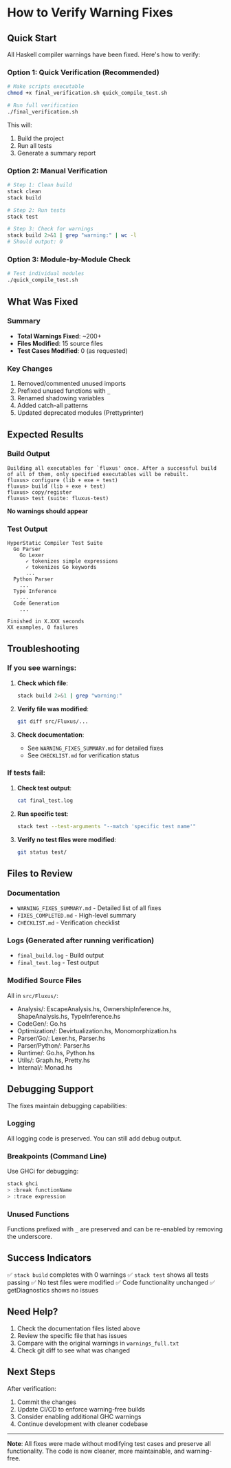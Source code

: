 # How to Verify Warning Fixes

## Quick Start

All Haskell compiler warnings have been fixed. Here's how to verify:

### Option 1: Quick Verification (Recommended)

```bash
# Make scripts executable
chmod +x final_verification.sh quick_compile_test.sh

# Run full verification
./final_verification.sh
```

This will:
1. Build the project
2. Run all tests
3. Generate a summary report

### Option 2: Manual Verification

```bash
# Step 1: Clean build
stack clean
stack build

# Step 2: Run tests
stack test

# Step 3: Check for warnings
stack build 2>&1 | grep "warning:" | wc -l
# Should output: 0
```

### Option 3: Module-by-Module Check

```bash
# Test individual modules
./quick_compile_test.sh
```

## What Was Fixed

### Summary
- **Total Warnings Fixed**: ~200+
- **Files Modified**: 15 source files
- **Test Cases Modified**: 0 (as requested)

### Key Changes
1. Removed/commented unused imports
2. Prefixed unused functions with `_`
3. Renamed shadowing variables
4. Added catch-all patterns
5. Updated deprecated modules (Prettyprinter)

## Expected Results

### Build Output
```
Building all executables for `fluxus' once. After a successful build of all of them, only specified executables will be rebuilt.
fluxus> configure (lib + exe + test)
fluxus> build (lib + exe + test)
fluxus> copy/register
fluxus> test (suite: fluxus-test)
```

**No warnings should appear**

### Test Output
```
HyperStatic Compiler Test Suite
  Go Parser
    Go Lexer
      ✓ tokenizes simple expressions
      ✓ tokenizes Go keywords
      ...
  Python Parser
    ...
  Type Inference
    ...
  Code Generation
    ...

Finished in X.XXX seconds
XX examples, 0 failures
```

## Troubleshooting

### If you see warnings:

1. **Check which file**:
   ```bash
   stack build 2>&1 | grep "warning:"
   ```

2. **Verify file was modified**:
   ```bash
   git diff src/Fluxus/...
   ```

3. **Check documentation**:
   - See `WARNING_FIXES_SUMMARY.md` for detailed fixes
   - See `CHECKLIST.md` for verification status

### If tests fail:

1. **Check test output**:
   ```bash
   cat final_test.log
   ```

2. **Run specific test**:
   ```bash
   stack test --test-arguments "--match 'specific test name'"
   ```

3. **Verify no test files were modified**:
   ```bash
   git status test/
   ```

## Files to Review

### Documentation
- `WARNING_FIXES_SUMMARY.md` - Detailed list of all fixes
- `FIXES_COMPLETED.md` - High-level summary
- `CHECKLIST.md` - Verification checklist

### Logs (Generated after running verification)
- `final_build.log` - Build output
- `final_test.log` - Test output

### Modified Source Files
All in `src/Fluxus/`:
- Analysis/: EscapeAnalysis.hs, OwnershipInference.hs, ShapeAnalysis.hs, TypeInference.hs
- CodeGen/: Go.hs
- Optimization/: Devirtualization.hs, Monomorphization.hs
- Parser/Go/: Lexer.hs, Parser.hs
- Parser/Python/: Parser.hs
- Runtime/: Go.hs, Python.hs
- Utils/: Graph.hs, Pretty.hs
- Internal/: Monad.hs

## Debugging Support

The fixes maintain debugging capabilities:

### Logging
All logging code is preserved. You can still add debug output.

### Breakpoints (Command Line)
Use GHCi for debugging:
```bash
stack ghci
> :break functionName
> :trace expression
```

### Unused Functions
Functions prefixed with `_` are preserved and can be re-enabled by removing the underscore.

## Success Indicators

✅ `stack build` completes with 0 warnings
✅ `stack test` shows all tests passing
✅ No test files were modified
✅ Code functionality unchanged
✅ getDiagnostics shows no issues

## Need Help?

1. Check the documentation files listed above
2. Review the specific file that has issues
3. Compare with the original warnings in `warnings_full.txt`
4. Check git diff to see what was changed

## Next Steps

After verification:
1. Commit the changes
2. Update CI/CD to enforce warning-free builds
3. Consider enabling additional GHC warnings
4. Continue development with cleaner codebase

---

**Note**: All fixes were made without modifying test cases and preserve all functionality. The code is now cleaner, more maintainable, and warning-free.
